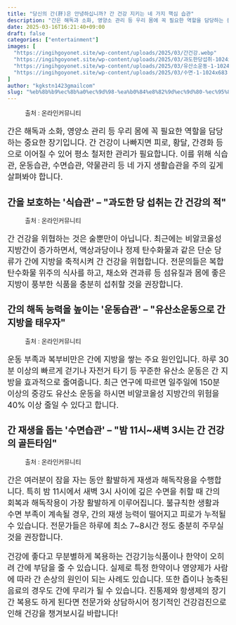 ```yaml
---
title: "당신의 간(肝)은 안녕하십니까? 간 건강 지키는 네 가지 핵심 습관"
description: "간은 해독과 소화, 영양소 관리 등 우리 몸에 꼭 필요한 역할을 담당하는 중요한 장기입니다. 간 건강이 나빠지면 피로, 황달, 간경화 등으로 이어질 수 있어 평소 철저한 관리가 필요합니다. 이를 위해 식습관, 운동습관, 수면습관, 약물관리 등 네 가지 생활습관을 주의 "
date: 2025-03-16T16:21:40+09:00
draft: false
categories: ["entertainment"]
images: [
  "https://ingihgoyonet.site/wp-content/uploads/2025/03/간건강.webp"
  "https://ingihgoyonet.site/wp-content/uploads/2025/03/과도한당섭취-1024x683.jpg"
  "https://ingihgoyonet.site/wp-content/uploads/2025/03/유산소운동-1-1024x683.jpg"
  "https://ingihgoyonet.site/wp-content/uploads/2025/03/수면-1-1024x683.jpg"
]
author: "kgkstn1423gmailcom"
slug: "%eb%8b%b9%ec%8b%a0%ec%9d%98-%ea%b0%84%e8%82%9d%ec%9d%80-%ec%95%88%eb%85%95%ed%95%98%ec%8b%ad%eb%8b%88%ea%b9%8c-%ea%b0%84-%ea%b1%b4%ea%b0%95-%ec%a7%80%ed%82%a4%eb%8a%94-%eb%84%a4-%ea%b0%80%ec%a7%80"
---
```


<figure ><img src="https://ingihgoyonet.site/wp-content/uploads/2025/03/간건강.webp" alt="" style="aspect-ratio:16/9;object-fit:cover"/><figcaption >출처 : 온라인커뮤니티</figcaption></figure> <p style="font-size:18px">간은 해독과 소화, 영양소 관리 등 우리 몸에 꼭 필요한 역할을 담당하는 중요한 장기입니다. 간 건강이 나빠지면 피로, 황달, 간경화 등으로 이어질 수 있어 평소 철저한 관리가 필요합니다. 이를 위해 식습관, 운동습관, 수면습관, 약물관리 등 네 가지 생활습관을 주의 깊게 살펴봐야 합니다.</p> <h2 >간을 보호하는 '식습관' – "과도한 당 섭취는 간 건강의 적"</h2> <figure ><img src="https://ingihgoyonet.site/wp-content/uploads/2025/03/과도한당섭취-1024x683.jpg" alt="" style="aspect-ratio:16/9;object-fit:cover"/><figcaption >출처 : 온라인커뮤니티</figcaption></figure> <p style="font-size:18px">간 건강을 위협하는 것은 술뿐만이 아닙니다. 최근에는 비알코올성 지방간이 증가하면서, 액상과당이나 정제 탄수화물과 같은 단순 당류가 간에 지방을 축적시켜 간 건강을 위협합니다. 전문의들은 복합 탄수화물 위주의 식사를 하고, 채소와 견과류 등 섬유질과 몸에 좋은 지방이 풍부한 식품을 충분히 섭취할 것을 권장합니다.</p> <h2 >간의 해독 능력을 높이는 '운동습관' – "유산소운동으로 간 지방을 태우자"</h2> <figure ><img src="https://ingihgoyonet.site/wp-content/uploads/2025/03/유산소운동-1-1024x683.jpg" alt="" style="aspect-ratio:16/9;object-fit:cover"/><figcaption >출처 : 온라인커뮤니티</figcaption></figure> <p style="font-size:18px">운동 부족과 복부비만은 간에 지방을 쌓는 주요 원인입니다. 하루 30분 이상의 빠르게 걷기나 자전거 타기 등 꾸준한 유산소 운동은 간 지방을 효과적으로 줄여줍니다. 최근 연구에 따르면 일주일에 150분 이상의 중강도 유산소 운동을 하시면 비알코올성 지방간의 위험을 40% 이상 줄일 수 있다고 합니다.</p> <h2 >간 재생을 돕는 '수면습관' – "밤 11시~새벽 3시는 간 건강의 골든타임"</h2> <figure ><img src="https://ingihgoyonet.site/wp-content/uploads/2025/03/수면-1-1024x683.jpg" alt="" style="aspect-ratio:16/9;object-fit:cover"/><figcaption >출처 : 온라인커뮤니티</figcaption></figure> <p style="font-size:18px">간은 여러분이 잠을 자는 동안 활발하게 재생과 해독작용을 수행합니다. 특히 밤 11시에서 새벽 3시 사이에 깊은 수면을 취할 때 간의 회복과 해독작용이 가장 활발하게 이루어집니다. 불규칙한 생활과 수면 부족이 계속될 경우, 간의 재생 능력이 떨어지고 피로가 누적될 수 있습니다. 전문가들은 하루에 최소 7~8시간 정도 충분히 주무실 것을 권장합니다. </p> <p style="font-size:18px">건강에 좋다고 무분별하게 복용하는 건강기능식품이나 한약이 오히려 간에 부담을 줄 수 있습니다. 실제로 특정 한약이나 영양제가 사람에 따라 간 손상의 원인이 되는 사례도 있습니다. 또한 즙이나 농축된 음료의 경우도 간에 무리가 될 수 있습니다. 진통제와 항생제의 장기간 복용도 하게 된다면 전문가와 상담하시어 정기적인 건강검진으로 인해 건강을 챙겨보시길 바랍니다!</p>